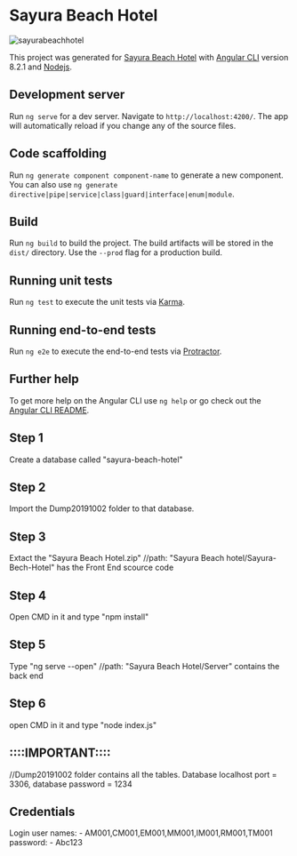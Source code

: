 # Sayura Beach Hotel

![sayurabeachhotel](https://user-images.githubusercontent.com/61576355/82745826-41a9cb00-9da6-11ea-8f1c-c8a9ea42c67f.png)

This project was generated for [Sayura Beach Hotel](http://www.sayurabeachhotel.com/) with [Angular CLI](https://github.com/angular/angular-cli) version 8.2.1 and [Nodejs](https://github.com/nodejs).

## Development server

Run `ng serve` for a dev server. Navigate to `http://localhost:4200/`. The app will automatically reload if you change any of the source files.

## Code scaffolding

Run `ng generate component component-name` to generate a new component. You can also use `ng generate directive|pipe|service|class|guard|interface|enum|module`.

## Build

Run `ng build` to build the project. The build artifacts will be stored in the `dist/` directory. Use the `--prod` flag for a production build.

## Running unit tests

Run `ng test` to execute the unit tests via [Karma](https://karma-runner.github.io).

## Running end-to-end tests

Run `ng e2e` to execute the end-to-end tests via [Protractor](http://www.protractortest.org/).

## Further help

To get more help on the Angular CLI use `ng help` or go check out the [Angular CLI README](https://github.com/angular/angular-cli/blob/master/README.md).

## Step 1
Create a database called "sayura-beach-hotel"

## Step 2
Import the Dump20191002 folder to that database.

## Step 3
Extact the "Sayura Beach Hotel.zip"
//path: "Sayura Beach hotel/Sayura-Bech-Hotel" has the Front End scource code

## Step 4
Open CMD in it and type "npm install"

## Step 5
Type "ng serve --open"
//path: "Sayura Beach Hotel/Server" contains the back end

## Step 6
open CMD in it and type "node index.js"

## ::::IMPORTANT::::
//Dump20191002 folder contains all the tables.
Database localhost port = 3306,
database password = 1234

## Credentials
Login user names: - AM001,CM001,EM001,MM001,IM001,RM001,TM001
password: - Abc123
